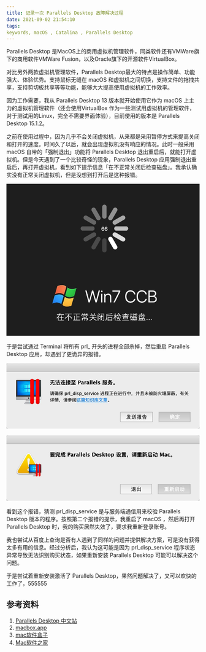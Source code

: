 ```yaml
---
title: 记录一次 Parallels Desktop 故障解决过程
date: 2021-09-02 21:54:10
tags:
keywords, macOS , Catalina , Parallels Desktop
---
```


Parallels Desktop 是MacOS上的商用虚拟机管理软件，同类软件还有VMWare旗下的商用软件VMWare Fusion，以及Oracle旗下的开源软件VirtualBox。

对比另外两款虚拟机管理软件，Parallels Desktop最大的特点是操作简单、功能强大、体验优秀。支持鼠标无缝在 macOS 和虚拟机之间切换，支持文件的拖拽共享，支持剪切板共享等等功能，能够大大提高使用虚拟机的工作效率。

因为工作需要，我从 Parallels Desktop 13 版本就开始使用它作为 macOS 上主力的虚拟机管理软件（还会使用VirtualBox 作为一些测试用虚拟机的管理软件，对于测试用的Linux，完全不需要界面体验），目前使用的版本是 Parallels Desktop 15.1.2。

之前在使用过程中，因为几乎不会关闭虚拟机，从来都是采用暂停方式来提高关闭和打开的速度。时间久了以后，就会出现虚拟机没有响应的情况。此时一般采用 macOS 自带的「强制退出」功能将 Parallels Desktop 退出重启后，就能打开虚拟机。但是今天遇到了一个比较奇怪的现象，Parallels Desktop 应用强制退出重启后，再打开虚拟机，看到如下提示信息「在不正常关闭后检查磁盘」。我承认确实没有正常关闭虚拟机，但是没想到打开后是这种报错。

![WX20210902-090031@2x](20210902-macos-catalina-parallelsdesktop-error/WX20210902-090031@2x.jpg)

于是尝试通过 Terminal 将所有 prl_ 开头的进程全部杀掉，然后重启 Parallels Desktop 应用，却遇到了更诡异的报错。

![WX20210902-101333@2x](20210902-macos-catalina-parallelsdesktop-error/WX20210902-101333@2x.jpg)



![WX20210902-101555@2x](20210902-macos-catalina-parallelsdesktop-error/WX20210902-101555@2x.jpg)



看到这个报错，猜测 prl_disp_service 是与服务端通信用来校验 Parallels Desktop 版本的程序。按照第二个报错的提示，我重启了 macOS ，然后再打开 Parallels Desktop 时，我的购买居然失效了，要求我重新登录账号。

我也尝试从百度上查询是否有人遇到了同样的问题并提供解决方案，可是没有获得太多有用的信息。经过分析后，我认为这可能是因为 prl_disp_service 程序状态异常导致无法识别购买状态，如果重新安装 Parallels Desktop 可能可以解决这个问题。

于是尝试着重新安装激活了 Parallels Desktop，果然问题解决了，又可以欢快的工作了，555555



## 参考资料

1. [Parallels Desktop 中文站](https://www.parallels.cn/pd/general/?utm_source=baidu&utm_medium=ppc#c10820)
2. [macbox.app](https://macbox.app)
3. [mac软件盒子](https://www.macappbox.com)
4. [Mac软件之家](https://www.macapp.so)

